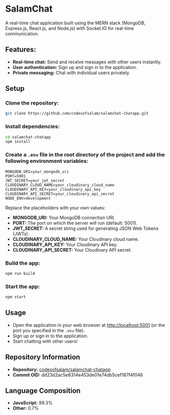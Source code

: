 # SalamChat

A real-time chat application built using the MERN stack (MongoDB, Express.js, React.js, and Node.js) with Socket.IO for real-time communication.

## Features:

- **Real-time chat:** Send and receive messages with other users instantly.
- **User authentication:** Sign up and sign in to the application.
- **Private messaging:** Chat with individual users privately.

## Setup

### Clone the repository:
```bash
git clone https://github.com/codesofsalam/salamchat-chatapp.git
```

### Install dependencies:
```bash
cd salamchat-chatapp
npm install
```

### Create a `.env` file in the root directory of the project and add the following environment variables:
```
MONGODB_URI=your_mongodb_uri
PORT=5001
JWT_SECRET=your_jwt_secret
CLOUDINARY_CLOUD_NAME=your_cloudinary_cloud_name
CLOUDINARY_API_KEY=your_cloudinary_api_key
CLOUDINARY_API_SECRET=your_cloudinary_api_secret
NODE_ENV=development
```

Replace the placeholders with your own values:
- **MONGODB_URI:** Your MongoDB connection URI.
- **PORT:** The port on which the server will run (default: 5001).
- **JWT_SECRET:** A secret string used for generating JSON Web Tokens (JWTs).
- **CLOUDINARY_CLOUD_NAME:** Your Cloudinary cloud name.
- **CLOUDINARY_API_KEY:** Your Cloudinary API key.
- **CLOUDINARY_API_SECRET:** Your Cloudinary API secret.

### Build the app:
```bash
npm run build
```

### Start the app:
```bash
npm start
```

## Usage

- Open the application in your web browser at [http://localhost:5001](http://localhost:5001) (or the port you specified in the `.env` file).
- Sign up or sign in to the application.
- Start chatting with other users!

## Repository Information

- **Repository:** [codesofsalam/salamchat-chatapp](https://github.com/codesofsalam/salamchat-chatapp)
- **Commit OID:** dd23d2ac5e8314e453de01e74db5cef187f4f046

## Language Composition

- **JavaScript:** 99.3%
- **Other:** 0.7%
```
